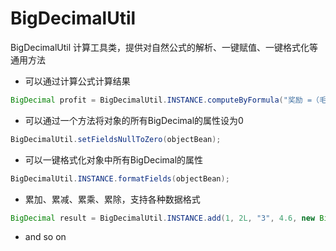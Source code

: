 # BigDecimalUtil
BigDecimalUtil 计算工具类，提供对自然公式的解析、一键赋值、一键格式化等通用方法

- 可以通过计算公式计算结果  
```java
BigDecimal profit = BigDecimalUtil.INSTANCE.computeByFormula("奖励 =（毛利-标准值）*系数" , grossProfit, base, rate);  
```
- 可以通过一个方法将对象的所有BigDecimal的属性设为0  
```java
BigDecimalUtil.setFieldsNullToZero(objectBean);
```
- 可以一键格式化对象中所有BigDecimal的属性
```java
BigDecimalUtil.INSTANCE.formatFields(objectBean);
```
- 累加、累减、累乘、累除，支持各种数据格式
```java
BigDecimal result = BigDecimalUtil.INSTANCE.add(1, 2L, "3", 4.6, new BigDecimal("5"));
```
- and so on
